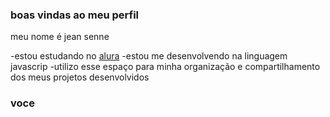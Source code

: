 ### boas vindas ao meu perfil

meu nome é jean senne

-estou estudando no [alura](https://ww.alura.com.br)
-estou me desenvolvendo na linguagem javascrip
-utilizo esse espaço para minha organização e compartilhamento dos meus projetos desenvolvidos 

### voce 
